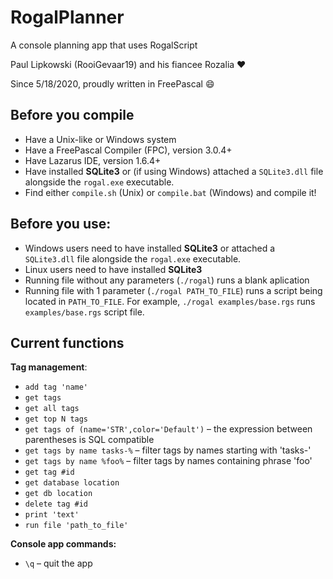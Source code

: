 # RogalPlanner

A console planning app that uses RogalScript

Paul Lipkowski (RooiGevaar19) and his fiancee Rozalia :heart:

Since 5/18/2020, proudly written in FreePascal :smile:

## Before you compile
- Have a Unix-like or Windows system
- Have a FreePascal Compiler (FPC), version 3.0.4+
- Have Lazarus IDE, version 1.6.4+
- Have installed **SQLite3** or (if using Windows) attached a `SQLite3.dll` file alongside the `rogal.exe` executable.
- Find either `compile.sh` (Unix) or `compile.bat` (Windows) and compile it! 

## Before you use:
- Windows users need to have installed **SQLite3** or attached a `SQLite3.dll` file alongside the `rogal.exe` executable.
- Linux users need to have installed **SQLite3**
- Running file without any parameters (`./rogal`) runs a blank aplication
- Running file with 1 parameter (`./rogal PATH_TO_FILE`) runs a script being located in `PATH_TO_FILE`. For example, `./rogal examples/base.rgs` runs `examples/base.rgs` script file.

## Current functions

**Tag management**:
- `add tag 'name'`
- `get tags`
- `get all tags`
- `get top N tags`
- `get tags of (name='STR',color='Default')` – the expression between parentheses is SQL compatible
- `get tags by name tasks-%` – filter tags by names starting with 'tasks-'
- `get tags by name %foo%` – filter tags by names containing phrase 'foo'
- `get tag #id`
- `get database location`
- `get db location`
- `delete tag #id`
- `print 'text'`
- `run file 'path_to_file'`

**Console app commands:**
- `\q` – quit the app